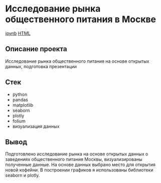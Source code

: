 # Исследование рынка общественного питания в Москве
[ipynb](https://github.com/Sergei-SG/data_analyst_projects/blob/main/Catering%20in%20Moscow/catering_in_moscow.ipynb)
[HTML](https://drive.google.com/file/d/1QGgdwZKEiXta0NjX515wAsnXzUeWMCAA/view?usp=sharing)

## Описание проекта
Исследование рынка общественного питания на основе открытых данных, подготовка презентации

## Стек
* python
* pandas
* matplotlib
* seaborn
* plotly
* folium
* визуализация данных

## Вывод
Подготовлено исследование рынка на основе открытых данных о заведениях общественного питания Москвы, визуализированы полученные данные. На основе данных выбрано место для открытия новой кофейни. В построении графиков я использованы библиотеки seaborn и plotly.
